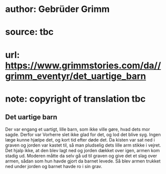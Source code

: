 # author: Gebrüder Grimm
# source: tbc
# url: https://www.grimmstories.com/da//grimm_eventyr/det_uartige_barn
# note: copyright of translation tbc

## Det uartige barn 

Der var engang et uartigt, lille barn, som ikke ville gøre, hvad dets
mor sagde. Derfor var Vorherre slet ikke glad for det, og lod det blive
syg. Ingen læge kunne hjælpe det, og kort tid efter døde det. Da kisten
var sat ned i graven og jorden var kastet til, så man pludselig dets
lille arm stikke i vejret. Det hjalp ikke, at den blev lagt ned og
jorden dækket over igen, armen kom stadig ud. Moderen måtte da selv gå
ud til graven og give det et slag over armen, sådan som hun havde gjort
da barnet levede. Så blev armen trukket ned under jorden og barnet havde
ro i sin grav.
